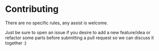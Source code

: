 # Contributing

There are no specific rules, any assist is welcome.

Just be sure to open an issue if you desire to add a new feature/idea or refactor some parts before submitting a pull request so we can discuss it together :)
